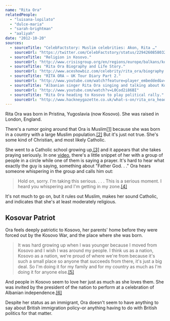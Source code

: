 ```yaml
---
name: "Rita Ora"
relatedPeople:
  - "luisana-lopilato"
  - "dulce-maria"
  - "sarah-brightman"
  - "aaliyah"
date: "2012-10-20"
sources:
  - sourceTitle: "CelebFactstory: Muslim celebrities: Akon, Rita …"
    sourceUrl: "https://twitter.com/CelebFactstory/status/229426085803220993"
  - sourceTitle: "Religion in Kosovo."
    sourceUrl: "http://www.crisisgroup.org/en/regions/europe/balkans/kosovo/105-religion-in-kosovo.aspx"
  - sourceTitle: "Rita Ora Biography and Life Story."
    sourceUrl: "http://www.aceshowbiz.com/celebrity/rita_ora/biography.html"
  - sourceTitle: "RITA ORA – UK Tour Diary Part 2."
    sourceUrl: "http://www.youtube.com/watch?feature=player_embedded&v=Yhvjpl_5DvM#!"
  - sourceTitle: "Albanian singer Rita Ora singing and talking about Kosova."
    sourceUrl: "http://www.youtube.com/watch?v=L0Cod2i86BI"
  - sourceTitle: "Rita Ora heading to Kosovo to play political rally."
    sourceUrl: "http://www.hackneygazette.co.uk/what-s-on/rita_ora_heading_to_kosovo_to_play_political_rally_1_1494609"
---
```


Rita Ora was born in Pristina, Yugoslavia (now Kosovo). She was raised in London, England.

There's a rumor going around that Ora is Muslim<a class="source-citation" href="https://twitter.com/CelebFactstory/status/229426085803220993" title="CelebFactstory: Muslim celebrities: Akon, Rita …">[1]</a> because she was born in a country with a large Muslim population.<a class="source-citation" href="http://www.crisisgroup.org/en/regions/europe/balkans/kosovo/105-religion-in-kosovo.aspx" title="Religion in Kosovo.">[2]</a> But it's just not true. She's some kind of Christian, and most likely Catholic.

She went to a Catholic school growing up,<a class="source-citation" href="http://www.aceshowbiz.com/celebrity/rita_ora/biography.html" title="Rita Ora Biography and Life Story.">[3]</a> and it appears that she takes praying seriously. In one [video](http://www.youtube.com/watch?feature=player_embedded&v=Yhvjpl_5DvM#!), there's a little snippet of her with a group of people in a circle while one of them is saying a prayer. It's hard to hear what exactly the guy is saying, something about "Father God. . ." Ora hears someone whispering in the group and calls him out:

>Hold on, sorry. I'm taking this serious. . . . This is a serious moment. I heard you whispering and I'm getting in my zone.<a class="source-citation" href="http://www.youtube.com/watch?feature=player_embedded&v=Yhvjpl_5DvM#!" title="RITA ORA – UK Tour Diary Part 2.">[4]</a>

It's not much to go on, but it rules out Muslim, makes her sound Catholic, and indicates that she's at least moderately religious.


## Kosovar Patriot

Ora feels deeply patriotic to Kosovo, her parents' home before they were forced out by the Kosovo War, and the place where she was born.

>It was hard growing up when I was younger because I moved from Kosovo and I wish I was around my people. I think us as a nation, Kosovo as a nation, we're proud of where we're from because it's such a small place so anyone that succeeds from there, it's just a big deal. So I'm doing it for my family and for my country as much as I'm doing it for anyone else.<a class="source-citation" href="http://www.youtube.com/watch?v=L0Cod2i86BI" title="Albanian singer Rita Ora singing and talking about Kosova.">[5]</a>

And people in Kosovo seem to love her just as much as she loves them. She was invited by the president of the nation to perform at a celebration of Albanian independence.<a class="source-citation" href="http://www.hackneygazette.co.uk/what-s-on/rita_ora_heading_to_kosovo_to_play_political_rally_1_1494609" title="Rita Ora heading to Kosovo to play political rally.">[6]</a>

Despite her status as an immigrant, Ora doesn't seem to have anything to say about British immigration policy–or anything having to do with British politics for that matter.